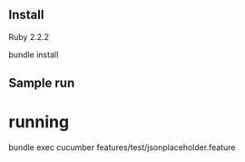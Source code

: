 Install 
-------------------

Ruby 2.2.2

bundle install

Sample run
-------------------

  # running
  bundle exec cucumber features/test/jsonplaceholder.feature